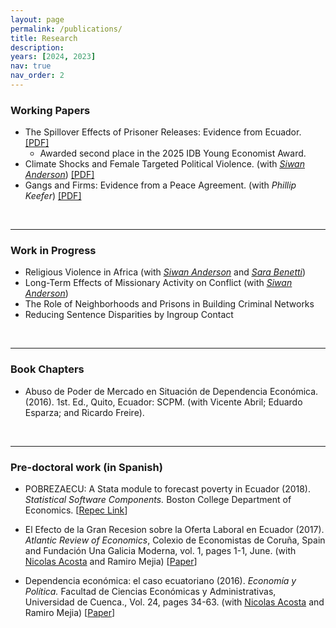```yaml
---
layout: page
permalink: /publications/
title: Research
description: 
years: [2024, 2023]
nav: true
nav_order: 2
---
```



### Working Papers

- The Spillover Effects of Prisoner Releases: Evidence from Ecuador. [[PDF]](../assets/pdf/Daniel_Jaramillo_JMP.pdf)
  - Awarded second place in the 2025 IDB Young Economist Award.
- Climate Shocks and Female Targeted Political Violence. (with [<u><i>Siwan Anderson</i></u>](https://sites.google.com/view/siwan-anderson/home)) [[PDF]](../assets/pdf/climate_and_pvtw.pdf)
- Gangs and Firms: Evidence from a Peace Agreement. (with *Phillip Keefer*) [[PDF]](../assets/pdf/0gangs_truce.pdf)

<br>

---
### Work in Progress

- Religious Violence in Africa (with [<u><i>Siwan Anderson</i></u>](https://sites.google.com/view/siwan-anderson/home) and [<u><i>Sara Benetti</i></u>](https://www.sarabenetti.com/))
- Long-Term Effects of Missionary Activity on Conflict (with [<u><i>Siwan Anderson</i></u>](https://sites.google.com/view/siwan-anderson/home))
- The Role of Neighborhoods and Prisons in Building Criminal Networks
- Reducing Sentence Disparities by Ingroup Contact

<br>

---
### Book Chapters

- Abuso de Poder de Mercado en Situación de Dependencia Económica. (2016). 1st. Ed., Quito, Ecuador: SCPM. (with Vicente Abril; Eduardo Esparza; and Ricardo Freire).

<br>

---
### Pre-doctoral work (in Spanish)

- POBREZAECU: A Stata module to forecast poverty in Ecuador (2018). *Statistical Software Components.* Boston College Department of Economics. [[Repec Link](https://ideas.repec.org/c/boc/bocode/s458309.html)]

- El Efecto de la Gran Recesion sobre la Oferta Laboral en Ecuador (2017). *Atlantic Review of Economics*, Colexio de Economistas de Coruña, Spain and Fundación Una Galicia Moderna, vol. 1, pages 1-1, June.  (with [Nicolas Acosta](https://puceinvestiga.puce.edu.ec/en/persons/hugo-nicol%C3%A1s-acosta-gonz%C3%A1lez) and Ramiro Mejia) [[Paper](http://www.unagaliciamoderna.com/eawp/coldata/upload/Vol1_17_Oferta_Laboral_Ecuador.pdf)]

- Dependencia económica: el caso ecuatoriano (2016). *Economía y Política.* Facultad de Ciencias Económicas y Administrativas, Universidad de Cuenca., Vol. 24, pages 34-63. (with [Nicolas Acosta](https://puceinvestiga.puce.edu.ec/en/persons/hugo-nicol%C3%A1s-acosta-gonz%C3%A1lez) and Ramiro Mejia) [[Paper](https://dspace.ucuenca.edu.ec/bitstream/123456789/30213/1/1179-3607-1-PB.pdf)]
